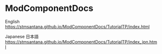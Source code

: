 # ModComponentDocs

English https://stmsantana.github.io/ModComponentDocs/TutorialTP/index.html

Japanese 日本語 https://stmsantana.github.io/ModComponentDocs/TutorialTP/index_jpn.html


